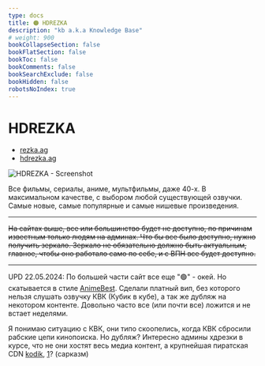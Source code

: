 ```yaml
---
type: docs
title: 🟠 HDREZKA
description: "kb a.k.a Knowledge Base"
# weight: 900
bookCollapseSection: false
bookFlatSection: false
bookToc: false
bookComments: false
bookSearchExclude: false
bookHidden: false
robotsNoIndex: true
---
```


# HDREZKA

- [rezka.ag](https://rezka.ag/?nt)
- [hdrezka.ag](https://hdrezka.ag/?nt)

![HDREZKA - Screenshot](@img/hdrezka-screenshot.avif)

Все фильмы, сериалы, аниме, мультфильмы, даже 40-х. В максимальном качестве, с выбором любой существующей озвучки. Самые новые, самые популярные и самые нишевые произведения.

---

~~На сайтах выше, все или большинство будет не доступно, по причинам известным только людям на админах. Что бы все было доступно, нужно получить зеркало. Зеркало не обязательно должно быть актуальным, главное, чтобы оно работало само по себе, и с ВПН все будет доступно.~~

---

UPD 22.05.2024: По большей части сайт все еще "🟢" - окей. Но скатывается в стиле [AnimeBest](../animebest). Сделали платный вип, без которого нельзя слушать озвучку КВК (Кубик в кубе), а так же дубляж на некотором контенте. Довольно часто все (или почти все) ложится и не встает неделями.

Я понимаю ситуацию с КВК, они типо скоопелись, когда КВК сбросили рабские цепи кинопоиска. Но дубляж? Интересно админы хдрезки в курсе, что не они хостят весь медиа контент, а крупнейшая пиратская CDN [kodik](https://bd.kodik.biz/?nt), [1](https://kodik.cc/?nt)? (сарказм)
